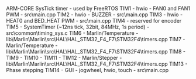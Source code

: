 ARM-CORE SysTick timer - used by FreeRTOS
TIM1 - hwio - FAN0 and FAN1 PWM                             - src\main.cpp
TIM2 - hwio - BUZZER                                        - src\main.cpp
TIM3 - hwio - HEAT0 and BED_HEAT PWM                        - src\main.cpp
TIM4 - reserved for encoder
TIM5 - SystemTimer (~12ns tick, 32bit, 84MHz, 1s period)    - src\common\timing_sys.c
TIM6 - Marlin/Temperature                                   - lib\Marlin\Marlin\src\HAL\HAL_STM32_F4_F7\STM32F4\timers.cpp
TIM7 - Marlin/Temperature                                   - lib\Marlin\Marlin\src\HAL\HAL_STM32_F4_F7\STM32F4\timers.cpp
TIM8 -
TIM9 -
TIM10 -
TIM11 -
TIM12 - Marlin/Stepper                                       - lib\Marlin\Marlin\src\HAL\HAL_STM32_F4_F7\STM32F4\timers.cpp
TIM13 - Phase stepping
TIM14 - GUI - jogwheel, hwio, touch                         - src\main.cpp
